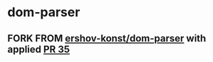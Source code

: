 # dom-parser

## FORK FROM [ershov-konst/dom-parser](https://github.com/ershov-konst/dom-parser) with applied [PR 35](https://github.com/ershov-konst/dom-parser/pull/35)

